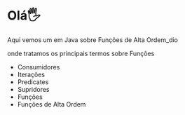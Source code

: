 # Olá🖐️

Aqui vemos um  em Java sobre Funções de Alta Ordem_dio

onde tratamos os principais termos sobre Funções

- Consumidores
- Iterações
- Predicates
- Supridores
- Funções
- Funções de Alta Ordem